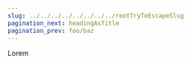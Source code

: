 ```yaml
---
slug: ../../../../../../../../rootTryToEscapeSlug
pagination_next: headingAsTitle
pagination_prev: foo/baz
---
```


Lorem
